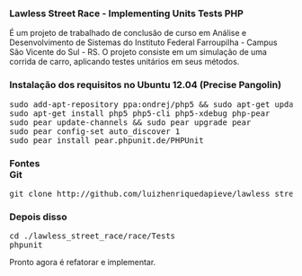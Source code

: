 <b><h3>Lawless Street Race - Implementing Units Tests PHP</h3></b>

É um projeto de trabalhado de conclusão de curso em Análise e Desenvolvimento de Sistemas do Instituto Federal Farroupilha - Campus São Vicente do Sul - RS.
O projeto consiste em um simulação de uma corrida de carro, aplicando testes unitários em seus métodos.

<b><h3>Instalação dos requisitos no Ubuntu 12.04 (Precise Pangolin)</h3></b>

<pre>sudo add-apt-repository ppa:ondrej/php5 && sudo apt-get update
sudo apt-get install php5 php5-cli php5-xdebug php-pear
sudo pear update-channels && sudo pear upgrade pear
sudo pear config-set auto_discover 1
sudo pear install pear.phpunit.de/PHPUnit
</pre>

<b><h3>Fontes<br />
Git</h3></b>

<pre>git clone http://github.com/luizhenriquedapieve/lawless_street_race.git</pre>

<b><h3>Depois disso</h3></b>

<pre>cd ./lawless_street_race/race/Tests
phpunit</pre>

Pronto agora é refatorar e implementar.


